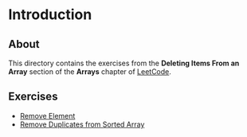 # Introduction
## About
This directory contains the exercises from the **Deleting Items From an Array** section of the **Arrays** chapter of [LeetCode](https://leetcode.com/).

## Exercises
* [Remove Element](remove_element)
* [Remove Duplicates from Sorted Array](remove_duplicates_from_sorted_array)
